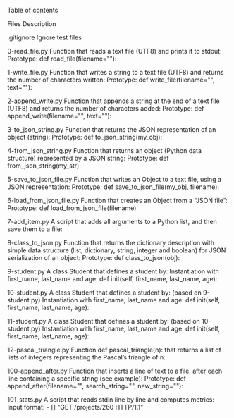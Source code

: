 Table of contents

Files	Description

.gitignore	Ignore test files

0-read_file.py	Function that reads a text file (UTF8) and prints it to stdout: Prototype: def read_file(filename=""):

1-write_file.py	Function that writes a string to a text file (UTF8) and returns the number of characters written: Prototype: def write_file(filename="", text=""):

2-append_write.py	Function that appends a string at the end of a text file (UTF8) and returns the number of characters added: Prototype: def append_write(filename="", text=""):

3-to_json_string.py	Function that returns the JSON representation of an object (string): Prototype: def to_json_string(my_obj):

4-from_json_string.py	Function that returns an object (Python data structure) represented by a JSON string: Prototype: def from_json_string(my_str):

5-save_to_json_file.py	Function that writes an Object to a text file, using a JSON representation: Prototype: def save_to_json_file(my_obj, filename):

6-load_from_json_file.py	Function that creates an Object from a “JSON file”: Prototype: def load_from_json_file(filename)

7-add_item.py	A script that adds all arguments to a Python list, and then save them to a file:

8-class_to_json.py	Function that returns the dictionary description with simple data structure (list, dictionary, string, integer and boolean) for JSON serialization of an object: Prototype: def class_to_json(obj):

9-student.py	A class Student that defines a student by: Instantiation with first_name, last_name and age: def init(self, first_name, last_name, age):

10-student.py	A class Student that defines a student by: (based on 9-student.py) Instantiation with first_name, last_name and age: def init(self, first_name, last_name, age):

11-student.py	A class Student that defines a student by: (based on 10-student.py) Instantiation with first_name, last_name and age: def init(self, first_name, last_name, age):

12-pascal_triangle.py	Function def pascal_triangle(n): that returns a list of lists of integers representing the Pascal’s triangle of n:

100-append_after.py	Function that inserts a line of text to a file, after each line containing a specific string (see example): Prototype: def append_after(filename="", search_string="", new_string=""):

101-stats.py	A script that reads stdin line by line and computes metrics: Input format: - [] "GET /projects/260 HTTP/1.1"

